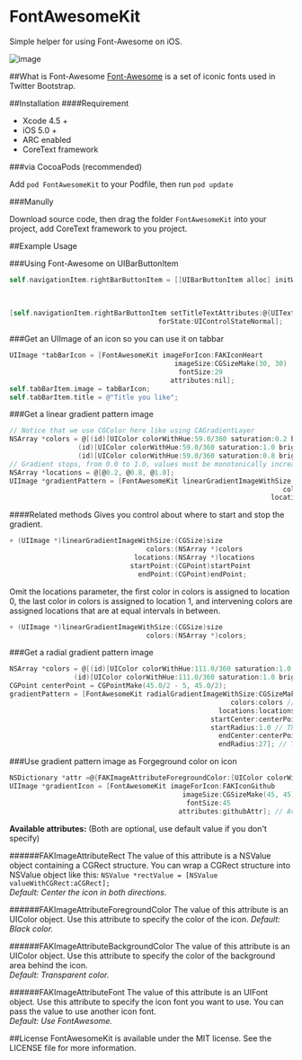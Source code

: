 FontAwesomeKit
==============

Simple helper for using Font-Awesome on iOS.

![image](https://raw.github.com/PrideChung/FontAwesomeKit/master/screenshot.png)

##What is Font-Awesome
[Font-Awesome](http://fortawesome.github.com/Font-Awesome/) is a set of iconic fonts used in Twitter Bootstrap.

##Installation
####Requirement
- Xcode 4.5 +
- iOS 5.0 +
- ARC enabled
- CoreText framework

###via CocoaPods (recommended)

Add `pod FontAwesomeKit` to your Podfile, then run `pod update`

###Manully

Download source code, then drag the folder `FontAwesomeKit` into your project, add CoreText framework to you project.

##Example Usage



###Using Font-Awesome on UIBarButtonItem

```objective-c
self.navigationItem.rightBarButtonItem = [[UIBarButtonItem alloc] initWithTitle:FAKIconRefresh
																		  style:UIBarButtonItemStyleBordered
																		 target:nil
																		 action:nil];
[self.navigationItem.rightBarButtonItem setTitleTextAttributes:@{UITextAttributeFont:[FontAwesomeKit fontWithSize:20]}
									 forState:UIControlStateNormal];
```

###Get an UIImage of an icon so you can use it on tabbar

```objective-c
UIImage *tabBarIcon = [FontAwesomeKit imageForIcon:FAKIconHeart
										 imageSize:CGSizeMake(30, 30)
										  fontSize:29
										attributes:nil];
self.tabBarItem.image = tabBarIcon;
self.tabBarItem.title = @"Title you like";
```

###Get a linear gradient pattern image

```objective-c
// Notice that we use CGColor here like using CAGradientLayer
NSArray *colors = @[(id)[UIColor colorWithHue:59.0/360 saturation:0.2 brightness:1.0 alpha:1.0].CGColor,
				 (id)[UIColor colorWithHue:59.0/360 saturation:1.0 brightness:1.0 alpha:1.0].CGColor,
				 (id)[UIColor colorWithHue:59.0/360 saturation:0.8 brightness:0.8 alpha:1.0].CGColor];
// Gradient stops, from 0.0 to 1.0, values must be monotonically increasing
NSArray *locations = @[@0.2, @0.8, @1.0]; 
UIImage *gradientPattern = [FontAwesomeKit linearGradientImageWithSize:CGSizeMake(45, 45)
																	colors:colors
																 locations:locations];
```
####Related methods
Gives you control about where to start and stop the gradient.  
```objective-c
+ (UIImage *)linearGradientImageWithSize:(CGSize)size
								  colors:(NSArray *)colors
							   locations:(NSArray *)locations
							  startPoint:(CGPoint)startPoint
								endPoint:(CGPoint)endPoint;
```

Omit the locations parameter, the first color in colors is assigned to location 0, the last color in colors is assigned to location 1, and intervening colors are assigned locations that are at equal intervals in between.  
```objective-c
+ (UIImage *)linearGradientImageWithSize:(CGSize)size
								  colors:(NSArray *)colors;
```


###Get a radial gradient pattern image
```objective-c
NSArray *colors = @[(id)[UIColor colorWithHue:111.0/360 saturation:1.0 brightness:1.0 alpha:1.0].CGColor,
		        (id)[UIColor colorWithHue:111.0/360 saturation:1.0 brightness:0.7 alpha:1.0].CGColor];
CGPoint centerPoint = CGPointMake(45.0/2 - 5, 45.0/2);
gradientPattern = [FontAwesomeKit radialGradientImageWithSize:CGSizeMake(45, 45)
													   colors:colors // Gradient colors
													locations:locations // Gradient stops
												  startCenter:centerPoint // The coordinate that defines the center of the starting circle.
												  startRadius:1.0 // The radius of the starting circle.
													endCenter:centerPoint // The coordinate that defines the center of the ending circle.
													endRadius:27]; // The radius of the ending circle.
```

###Use gradient pattern image as Forgeground color on icon

```objective-c
NSDictionary *attr =@{FAKImageAttributeForegroundColor:[UIColor colorWithPatternImage:gradientPattern]};
UIImage *gradientIcon = [FontAwesomeKit imageForIcon:FAKIconGithub
										   imageSize:CGSizeMake(45, 45)
											fontSize:45
										  attributes:githubAttr]; // Available attributes are listed below
```

**Available attributes:** (Both are optional, use default value if you don't specify)

######FAKImageAttributeRect
The value of this attribute is a NSValue object containing a CGRect structure. You can wrap a CGRect structure into NSValue object like this:
`NSValue *rectValue = [NSValue valueWithCGRect:aCGRect];`  
*Default: Center the icon in both directions.*
  
######FAKImageAttributeForegroundColor
The value of this attribute is an UIColor object. Use this attribute to specify the color of the icon.
*Default: Black color.*

######FAKImageAttributeBackgroundColor
The value of this attribute is an UIColor object. Use this attribute to specify the color of the background area behind the icon.  
*Default: Transparent color.*


######FAKImageAttributeFont
The value of this attribute is an UIFont object. Use this attribute to specify the icon font you want to use. You can pass the value to use another icon font.  
*Default: Use FontAwesome.*

##License
FontAwesomeKit is available under the MIT license. See the LICENSE file for more information.
